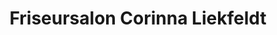 ---
title: "Friseursalon Corinna Liekfeldt"
url: /rostock/friseursalon-corinna-liekfeldt/
shop: Friseur
---
